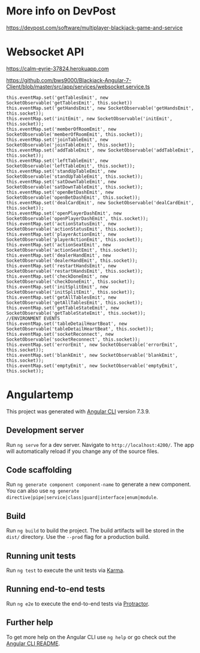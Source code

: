 # More info on DevPost
https://devpost.com/software/multiplayer-blackjack-game-and-service

# Websocket API
https://calm-eyrie-37824.herokuapp.com

https://github.com/bws9000/Blackjack-Angular-7-Client/blob/master/src/app/services/websocket.service.ts

    this.eventMap.set('getTablesEmit', new SocketObservable('getTablesEmit', this.socket))
    this.eventMap.set('getHandsEmit', new SocketObservable('getHandsEmit', this.socket));
    this.eventMap.set('initEmit', new SocketObservable('initEmit', this.socket));
    this.eventMap.set('memberOfRoomEmit', new SocketObservable('memberOfRoomEmit', this.socket));
    this.eventMap.set('joinTableEmit', new SocketObservable('joinTableEmit', this.socket));
    this.eventMap.set('addTableEmit', new SocketObservable('addTableEmit', this.socket));
    this.eventMap.set('leftTableEmit', new SocketObservable('leftTableEmit', this.socket));
    this.eventMap.set('standUpTableEmit', new SocketObservable('standUpTableEmit', this.socket));
    this.eventMap.set('satDownTableEmit', new SocketObservable('satDownTableEmit', this.socket));
    this.eventMap.set('openBetDashEmit', new SocketObservable('openBetDashEmit', this.socket));
    this.eventMap.set('dealCardEmit', new SocketObservable('dealCardEmit', this.socket));
    this.eventMap.set('openPlayerDashEmit', new SocketObservable('openPlayerDashEmit', this.socket));
    this.eventMap.set('actionStatusEmit', new SocketObservable('actionStatusEmit', this.socket));
    this.eventMap.set('playerActionEmit', new SocketObservable('playerActionEmit', this.socket));
    this.eventMap.set('actionSeatEmit', new SocketObservable('actionSeatEmit', this.socket));
    this.eventMap.set('dealerHandEmit', new SocketObservable('dealerHandEmit', this.socket));
    this.eventMap.set('restartHandsEmit', new SocketObservable('restartHandsEmit', this.socket));
    this.eventMap.set('checkDoneEmit', new SocketObservable('checkDoneEmit', this.socket));
    this.eventMap.set('initSplitEmit', new SocketObservable('initSplitEmit', this.socket));
    this.eventMap.set('getAllTablesEmit', new SocketObservable('getAllTablesEmit', this.socket));
    this.eventMap.set('getTableStateEmit', new SocketObservable('getTableStateEmit', this.socket));
    //ENVIRONMENT EVENTS
    this.eventMap.set('tableDetailHeartBeat', new SocketObservable('tableDetailHeartBeat', this.socket));
    this.eventMap.set('socketReconnect', new SocketObservable('socketReconnect', this.socket));
    this.eventMap.set('errorEmit', new SocketObservable('errorEmit', this.socket));
    this.eventMap.set('blankEmit', new SocketObservable('blankEmit', this.socket));
    this.eventMap.set('emptyEmit', new SocketObservable('emptyEmit', this.socket));
# Angulartemp

This project was generated with [Angular CLI](https://github.com/angular/angular-cli) version 7.3.9.

## Development server

Run `ng serve` for a dev server. Navigate to `http://localhost:4200/`. The app will automatically reload if you change any of the source files.

## Code scaffolding

Run `ng generate component component-name` to generate a new component. You can also use `ng generate directive|pipe|service|class|guard|interface|enum|module`.

## Build

Run `ng build` to build the project. The build artifacts will be stored in the `dist/` directory. Use the `--prod` flag for a production build.

## Running unit tests

Run `ng test` to execute the unit tests via [Karma](https://karma-runner.github.io).

## Running end-to-end tests

Run `ng e2e` to execute the end-to-end tests via [Protractor](http://www.protractortest.org/).

## Further help

To get more help on the Angular CLI use `ng help` or go check out the [Angular CLI README](https://github.com/angular/angular-cli/blob/master/README.md).
